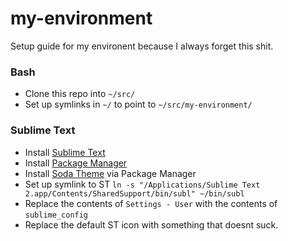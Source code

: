 # my-environment
Setup guide for my environent because I always forget this shit.

### Bash
- Clone this repo into `~/src/`
- Set up symlinks in `~/` to point to `~/src/my-environment/`

### Sublime Text
- Install [Sublime Text](http://sublimetext.com)
- Install [Package Manager](https://sublime.wbond.net/installation)
- Install [Soda Theme](https://github.com/buymeasoda/soda-theme/) via Package Manager
- Set up symlink to ST `ln -s "/Applications/Sublime Text 2.app/Contents/SharedSupport/bin/subl" ~/bin/subl`
- Replace the contents of `Settings - User` with the contents of `sublime_config`
- Replace the default ST icon with something that doesnt suck.